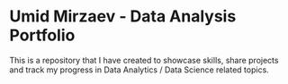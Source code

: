 # Umid Mirzaev - Data Analysis Portfolio
This is a repository that I have created to showcase skills, share projects and track my progress in Data Analytics / Data Science related topics.
